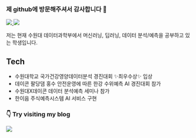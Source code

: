 ### 제 github에 방문해주셔서 감사합니다 👋

<a href="https://github.com/amthreeh/amthreeh/edit/main/README.md" target="_blank"><img src="https://img.shields.io/badge/PYTHON-blue?style=flat-square&logo=python&logoColor=white"/>
<a href="https://github.com/amthreeh"><img src="https://hits.seeyoufarm.com/api/count/incr/badge.svg?url=https%3A%2F%2Fgithub.com%2Finamthreeh&count_bg=%23000000&title_bg=%23000000&icon=github.svg&icon_color=%23E7E7E7&title=GitHub&edge_flat=false)"/></a>

저는 현재 수원대 데이터과학부에서 머신러닝, 딥러닝, 데이터 분석/예측을 공부하고 있는 학생입니다.

## Tech

- 수원대학교 국가건강영양데이터분석 경진대회 ✨최우수상✨ 입상 
- 데이콘 팔당댐 홍수 안전운영에 따른 한강 수위예측 AI 경진대회 참가
- 수원대X데이콘 데이터 분석예측 세미나 참가
- 한이음 주식예측시스템 AI 서비스 구현


### 👇 Try visiting my blog   
   <img src="https://img.shields.io/badge/Notion-zizi1122%20-ff69b4"/>

</div>
